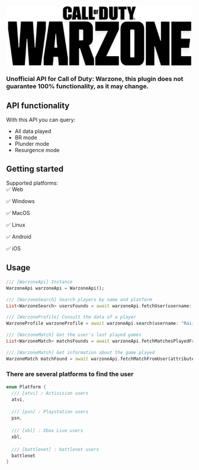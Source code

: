 ![](https://github.com/DomingoMG/WarzoneApi/blob/main/assets/warzone_logo.png?raw=true)

### Unofficial API for Call of Duty: Warzone, this plugin does not guarantee 100% functionality, as it may change.

## API functionality
With this API you can query:
- All data played
- BR mode
- Plunder mode
- Resurgence mode

## Getting started
Supported platforms:  
  ✅ Web
  
  ✅ Windows
  
  ✅ MacOS
  
  ✅ Linux
  
  ✅ Android
  
  ✅ iOS

## Usage

```dart
/// [WarzoneApi] Instance
WarzoneApi warzoneApi = WarzoneApi();
```

```dart
/// [WarzoneSearch] Search players by name and platform
List<WarzoneSearch> usersFounds = await warzoneApi.fetchUser(username: "RaiiLKilleR#8661004", platform: Platform.atvi);
```

```dart
/// [WarzoneProfile] Consult the data of a player
WarzoneProfile warzoneProfile = await warzoneApi.search(username: "RaiiLKilleR", platform: Platform.atvi);
```

```dart
/// [WarzoneMatch] Get the user's last played games
List<WarzoneMatch> matchsFounds = await warzoneApi.fetchMatchesPlayedFromUser(username: "RaiiLKilleR#8661004", platform: Platform.atvi);
```

```dart
/// [WarzoneMatch] Get information about the game played
WarzoneMatch matchFound = await warzoneApi.fetchMatchFromUser(attributeIdFromMatch: '10005806731254879321');
```


### There are several platforms to find the user
```dart
enum Platform {
  /// [atvi] : Activision users
  atvi,

  /// [psn] : Playstation users
  psn,
  
  /// [xbl] : Xbox Live users
  xbl, 

  /// [battlenet] : battlenet users
  battlenet 
}
```
